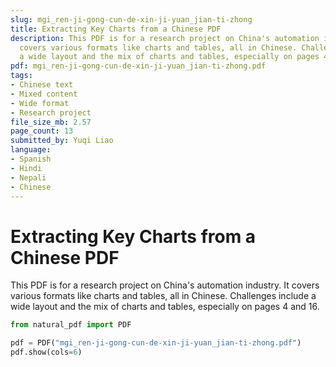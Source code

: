 ```yaml
---
slug: mgi_ren-ji-gong-cun-de-xin-ji-yuan_jian-ti-zhong
title: Extracting Key Charts from a Chinese PDF
description: This PDF is for a research project on China's automation industry. It
  covers various formats like charts and tables, all in Chinese. Challenges include
  a wide layout and the mix of charts and tables, especially on pages 4 and 16.
pdf: mgi_ren-ji-gong-cun-de-xin-ji-yuan_jian-ti-zhong.pdf
tags:
- Chinese text
- Mixed content
- Wide format
- Research project
file_size_mb: 2.57
page_count: 13
submitted_by: Yuqi Liao
language:
- Spanish
- Hindi
- Nepali
- Chinese
---
```

# Extracting Key Charts from a Chinese PDF

This PDF is for a research project on China's automation industry. It covers various formats like charts and tables, all in Chinese. Challenges include a wide layout and the mix of charts and tables, especially on pages 4 and 16.

```python
from natural_pdf import PDF

pdf = PDF("mgi_ren-ji-gong-cun-de-xin-ji-yuan_jian-ti-zhong.pdf")
pdf.show(cols=6)
```